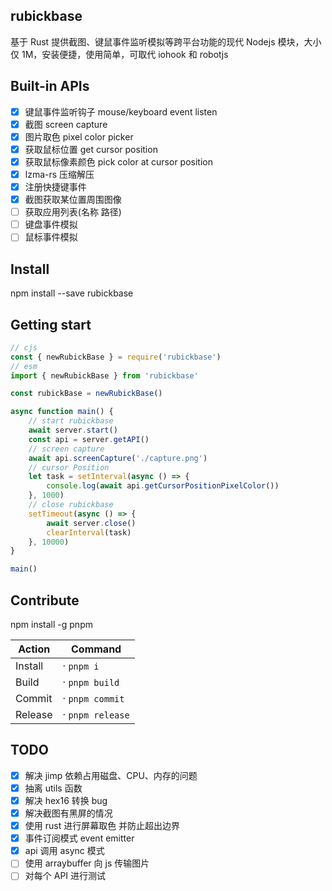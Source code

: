 ## rubickbase

基于 Rust 提供截图、键鼠事件监听模拟等跨平台功能的现代 Nodejs 模块，大小仅 1M，安装便捷，使用简单，可取代 iohook 和 robotjs

## Built-in APIs

-   [x] 键鼠事件监听钩子 mouse/keyboard event listen
-   [x] 截图 screen capture
-   [x] 图片取色 pixel color picker
-   [x] 获取鼠标位置 get cursor position
-   [x] 获取鼠标像素颜色 pick color at cursor position
-   [x] lzma-rs 压缩解压
-   [x] 注册快捷键事件
-   [x] 截图获取某位置周围图像
-   [ ] 获取应用列表(名称 路径)
-   [ ] 键盘事件模拟
-   [ ] 鼠标事件模拟

## Install

npm install --save rubickbase

## Getting start

```js
// cjs
const { newRubickBase } = require('rubickbase')
// esm
import { newRubickBase } from 'rubickbase'

const rubickBase = newRubickBase()

async function main() {
	// start rubickbase
	await server.start()
	const api = server.getAPI()
	// screen capture
	await api.screenCapture('./capture.png')
	// cursor Position
	let task = setInterval(async () => {
		console.log(await api.getCursorPositionPixelColor())
	}, 1000)
	// close rubickbase
	setTimeout(async () => {
		await server.close()
		clearInterval(task)
	}, 10000)
}

main()
```

## Contribute

npm install -g pnpm

| Action  | Command          |
| ------- | ---------------- |
| Install | · `pnpm i`       |
| Build   | · `pnpm build`   |
| Commit  | · `pnpm commit`  |
| Release | · `pnpm release` |

## TODO

-   [x] 解决 jimp 依赖占用磁盘、CPU、内存的问题
-   [x] 抽离 utils 函数
-   [x] 解决 hex16 转换 bug
-   [x] 解决截图有黑屏的情况
-   [x] 使用 rust 进行屏幕取色 并防止超出边界
-   [x] 事件订阅模式 event emitter
-   [x] api 调用 async 模式
-   [ ] 使用 arraybuffer 向 js 传输图片
-   [ ] 对每个 API 进行测试
